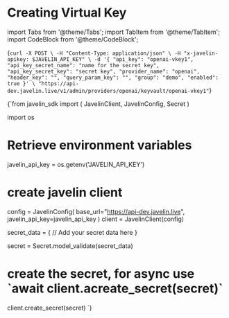 # Creating Virtual Key
import Tabs from '@theme/Tabs';
import TabItem from '@theme/TabItem';
import CodeBlock from '@theme/CodeBlock';

<Tabs>
<TabItem value="shell" label="Using the API:">

<CodeBlock
  language="python">
  {`
curl -X POST \
-H "Content-Type: application/json" \
-H "x-javelin-apikey: $JAVELIN_API_KEY" \
-d '{
        "api_key": "openai-vkey1",
        "api_key_secret_name": "name for the secret key",
        "api_key_secret_key": "secret key",
        "provider_name": "openai",
        "header_key": "",
        "query_param_key": "",
        "group": "demo",
        "enabled": true
}' \
"https://api-dev.javelin.live/v1/admin/providers/openai/keyvault/openai-vkey1"
`}
</CodeBlock>

</TabItem>

<TabItem value="py" label="In Python:">

<CodeBlock
  language="python"
  title="Javelin Secret Example"
  showLineNumbers>
  {`from javelin_sdk import (
    JavelinClient,
    JavelinConfig,
    Secret
)

import os
    
# Retrieve environment variables
javelin_api_key = os.getenv('JAVELIN_API_KEY')

# create javelin client
config = JavelinConfig(
    base_url="https://api-dev.javelin.live",
    javelin_api_key=javelin_api_key
)
client = JavelinClient(config)

secret_data = {
    // Add your secret data here
}

secret = Secret.model_validate(secret_data)

# create the secret, for async use \`await client.acreate_secret(secret)\`
client.create_secret(secret)
`}
</CodeBlock>


</TabItem>

</Tabs>
